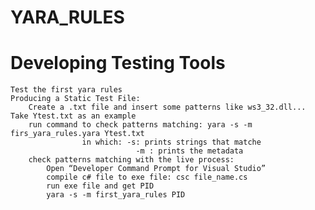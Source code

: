 # YARA_RULES
# Developing Testing Tools
	Test the first yara rules
	Producing a Static Test File:
		Create a .txt file and insert some patterns like ws3_32.dll... Take Ytest.txt as an example
		run command to check patterns matching: yara -s -m firs_yara_rules.yara Ytest.txt
					in which: -s: prints strings that matche
								-m : prints the metadata
		check patterns matching with the live process: 
			Open “Developer Command Prompt for Visual Studio”
			compile c# file to exe file: csc file_name.cs
			run exe file and get PID
			yara -s -m first_yara_rules PID